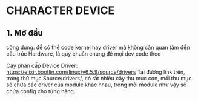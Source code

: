 # CHARACTER DEVICE
## 1. Mở đầu

công dụng: để có thể code kernel hay driver mà không cần quan tâm đến cấu trúc Hardware, là quy chuẩn chung để mọi dev code theo

Cây phân cấp Device Driver:
https://elixir.bootlin.com/linux/v6.5.9/source/drivers
  Tại đường link trên, trong thử mục Source/drivers/, có rất nhiều cây thư mục con, mỗi thư mục sẽ chứa các driver của module khác nhau, trong mỗi module như vậy sẽ chứa config cho từng hãng.
<blockquote class="imgur-embed-pub" lang="en" data-id="a/P9pSCgn" data-context="false" ><a href="//imgur.com/a/P9pSCgn"></a></blockquote><script async src="//s.imgur.com/min/embed.js" charset="utf-8"></script>

